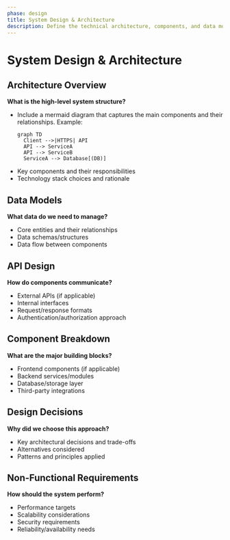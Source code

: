 ```yaml
---
phase: design
title: System Design & Architecture
description: Define the technical architecture, components, and data models
---
```


# System Design & Architecture

## Architecture Overview
**What is the high-level system structure?**

- Include a mermaid diagram that captures the main components and their relationships. Example:
  ```mermaid
  graph TD
    Client -->|HTTPS| API
    API --> ServiceA
    API --> ServiceB
    ServiceA --> Database[(DB)]
  ```
- Key components and their responsibilities
- Technology stack choices and rationale

## Data Models
**What data do we need to manage?**

- Core entities and their relationships
- Data schemas/structures
- Data flow between components

## API Design
**How do components communicate?**

- External APIs (if applicable)
- Internal interfaces
- Request/response formats
- Authentication/authorization approach

## Component Breakdown
**What are the major building blocks?**

- Frontend components (if applicable)
- Backend services/modules
- Database/storage layer
- Third-party integrations

## Design Decisions
**Why did we choose this approach?**

- Key architectural decisions and trade-offs
- Alternatives considered
- Patterns and principles applied

## Non-Functional Requirements
**How should the system perform?**

- Performance targets
- Scalability considerations
- Security requirements
- Reliability/availability needs
